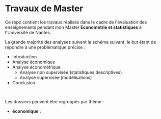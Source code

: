 # Travaux de Master

Ce repo contient les travaux réalisés dans le cadre de l'évaluation des enseignements pendant mon Master **Econométrie et statistiques** à l'Université de Nantes. 

La grande majorité des analyses suivent le schéma suivant, le but étant de répondre à une problématique précise :
+ Introduction
+ Analyse économique
+ Analyse économétrique
    * Analyse non supervisée (statistiques descriptives)
    * Analyse supervisée (modélisations)
+ Conclusion

<br>

Les dossiers peuvent être regroupés par thème :
- **économique** : 
